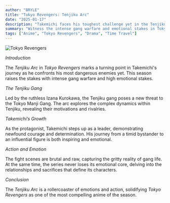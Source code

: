 ```yaml
---
author: "BRYLE"
title: "Tokyo Revengers: Tenjiku Arc"
date: "2025-01-17"
description: "Takemichi faces his toughest challenge yet in the Tenjiku Arc."
summary: "Witness the intense gang warfare and emotional stakes in Tokyo Revengers."
tags: ["Anime", "Tokyo Revengers", "Drama", "Time Travel"]
---
```


![Tokyo Revengers](/images/tokyo-revengers.jpg)

*Introduction*

The *Tenjiku Arc* in *Tokyo Revengers* marks a turning point in Takemichi's journey as he confronts his most dangerous enemies yet. This season raises the stakes with intense gang warfare and high emotional stakes.

*The Tenjiku Gang*

Led by the ruthless Izana Kurokawa, the Tenjiku gang poses a new threat to the Tokyo Manji Gang. The arc explores the complex dynamics within Tenjiku, revealing their motivations and rivalries.

*Takemichi’s Growth*

As the protagonist, Takemichi steps up as a leader, demonstrating newfound courage and determination. His journey from a timid bystander to an influential figure is both inspiring and emotional.

*Action and Emotion*

The fight scenes are brutal and raw, capturing the gritty reality of gang life. At the same time, the series never loses its emotional core, delving into the relationships and sacrifices that define its characters.

*Conclusion*

The *Tenjiku Arc* is a rollercoaster of emotions and action, solidifying *Tokyo Revengers* as one of the most compelling anime of the season.
